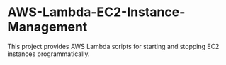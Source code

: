 # AWS-Lambda-EC2-Instance-Management
This project provides AWS Lambda scripts for starting and stopping EC2 instances programmatically.
